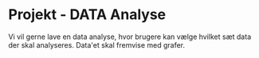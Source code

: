 # Projekt - DATA Analyse
Vi vil gerne lave en data analyse, hvor brugere kan vælge hvilket sæt data der skal analyseres. 
Data'et skal fremvise med grafer. 
